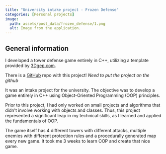 ```yaml
---
title: "University intake project - Frozen Defense"
categories: [Personal projects]
image:
  path: assets/post_data/frozen_defense/1.png
  alt: Image from the application.
---
```


## General information

I developed a tower defense game entirely in C++, utilizing a template provided by [3Dgep.com](https://www.3dgep.com/cpp-fast-track-2-template/).

There is a [GitHub](#) repo with this project!
*Need to put the project on the github*

It was an intake project for the university. The objective was to develop a game entirely in C++ using Object-Oriented Programming (OOP) principles.

Prior to this project, I had only worked on small projects and algorithms that didn't involve working with objects and classes. Thus, this project represented a significant leap in my technical skills, as I learned and applied the fundamentals of OOP.

The game itself has 4 different towers with different attacks, multiple enemies with different protection rules and a procedurally generated map every new game. It took me 3 weeks to learn OOP and create that nice game.